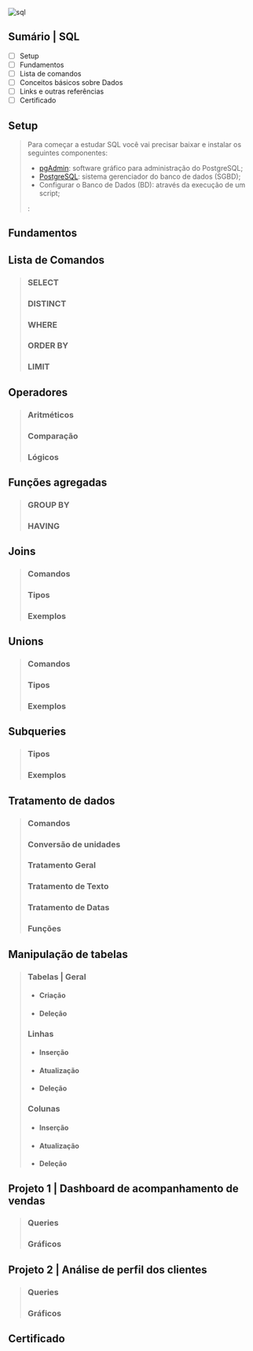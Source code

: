 ![sql]()

## Sumário | SQL

- [ ] Setup
- [ ] Fundamentos
- [ ] Lista de comandos
- [ ] Conceitos básicos sobre Dados
- [ ] Links e outras referências
- [ ] Certificado
      
## Setup
> Para começar a estudar SQL você vai precisar baixar e instalar os seguintes componentes:
> - [pgAdmin](https://www.pgadmin.org/): software gráfico para administração do PostgreSQL;
> - [PostgreSQL](): sistema gerenciador do banco de dados (SGBD);
> - Configurar o Banco de Dados (BD): através da execução de um script;
>
> :
## Fundamentos

## Lista de Comandos
>
> ### SELECT
> ### DISTINCT
> ### WHERE
> ### ORDER BY
> ### LIMIT
>
## Operadores
>
> ### Aritméticos
> ### Comparação
> ### Lógicos
>
## Funções agregadas
>
> ### GROUP BY
> ### HAVING
>
## Joins
>
> ### Comandos
> ### Tipos
> ### Exemplos
>
## Unions
>
> ### Comandos
> ### Tipos
> ### Exemplos
>
## Subqueries
>
> ### Tipos
> ### Exemplos
>
## Tratamento de dados
>
> ### Comandos
> ### Conversão de unidades
> ### Tratamento Geral
> ### Tratamento de Texto
> ### Tratamento de Datas
> ### Funções
>
## Manipulação de tabelas
>
> ### Tabelas | Geral
> - #### Criação
> - #### Deleção
> ### Linhas
> - #### Inserção
> - #### Atualização
> - #### Deleção
> ### Colunas
> - #### Inserção
> - #### Atualização
> - #### Deleção
>
## Projeto 1 | Dashboard de acompanhamento de vendas
>
> ### Queries
> ### Gráficos
>
## Projeto 2 | Análise de perfil dos clientes
>
> ### Queries
> ### Gráficos
>

## Certificado
> 